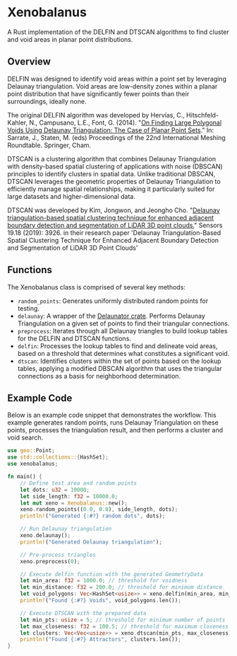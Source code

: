 # Xenobalanus

A Rust implementation of the DELFIN and DTSCAN algorithms to find cluster and void areas in planar point distributions.

## Overview

DELFIN was designed to identify void areas within a point set by leveraging Delaunay triangulation. Void areas are low-density zones within a planar point distribution that have significantly fewer points than their surroundings, ideally none.

The original DELFIN algorithm was developed by Hervías, C., Hitschfeld-Kahler, N., Campusano, L.E., Font, G. (2014). "[On Finding Large Polygonal Voids Using Delaunay Triangulation: The Case of Planar Point Sets](https://doi.org/10.1007/978-3-319-02335-9_16)." In: Sarrate, J., Staten, M. (eds) Proceedings of the 22nd International Meshing Roundtable. Springer, Cham.

DTSCAN is a clustering algorithm that combines Delaunay Triangulation with density-based spatial clustering of applications with noise (DBSCAN) principles to identify clusters in spatial data. Unlike traditional DBSCAN, DTSCAN leverages the geometric properties of Delaunay Triangulation to efficiently manage spatial relationships, making it particularly suited for large datasets and higher-dimensional data. 

DTSCAN was developed by Kim, Jongwon, and Jeongho Cho. "[Delaunay triangulation-based spatial clustering technique for enhanced adjacent boundary detection and segmentation of LiDAR 3D point clouds.](https://doi.org/10.3390%2Fs19183926)" Sensors 19.18 (2019): 3926. in their research paper 'Delaunay Triangulation-Based Spatial Clustering Technique for Enhanced Adjacent Boundary Detection and Segmentation of LiDAR 3D Point Clouds'

## Functions

The Xenobalanus class is comprised of several key methods:

- `random_points`: Generates uniformly distributed random points for testing.
- `delaunay`: A wrapper of the [Delaunator crate](https://docs.rs/delaunator/latest/delaunator/). Performs Delaunay Triangulation on a given set of points to find their triangular connections.
- `preprocess`: Iterates through all Delaunay triangles to build lookup tables for the DELFIN and DTSCAN functions.
- `delfin`: Processes the lookup tables to find and delineate void areas, based on a threshold that determines what constitutes a significant void.
- `dtscan`: Identifies clusters within the set of points based on the lookup tables, applying a modified DBSCAN algorithm that uses the triangular connections as a basis for neighborhood determination.

## Example Code

Below is an example code snippet that demonstrates the workflow. This example generates random points, runs Delaunay Triangulation on these points, processes the triangulation result, and then performs a cluster and void search.

```rust
use geo::Point;
use std::collections::{HashSet};
use xenobalanus;

fn main() {
    // Define test area and random points
    let dots: u32 = 10000;
    let side_length: f32 = 10000.0;
    let mut xeno = Xenobalanus::new();
    xeno.random_points((0.0, 0.0), side_length, dots);
    println!("Generated {:#?} random dots", dots);

    // Run Delaunay triangulation
    xeno.delaunay();
    println!("Generated Delaunay triangulation");

    // Pre-process triangles
    xeno.preprocess(0);

    // Execute delfin function with the generated GeometryData
    let min_area: f32 = 1000.0; // threshold for voidness
    let min_distance: f32 = 200.0; // threshold for minimum distance
    let void_polygons: Vec<HashSet<usize>> = xeno.delfin(min_area, min_distance);
    println!("Found {:#?} Voids", void_polygons.len());

    // Execute DTSCAN with the prepared data
    let min_pts: usize = 5; // threshold for minimum number of points
    let max_closeness: f32 = 100.5; // threshold for maximum closeness
    let clusters: Vec<Vec<usize>> = xeno.dtscan(min_pts, max_closeness);
    println!("Found {:#?} Attractors", clusters.len());
}
```
